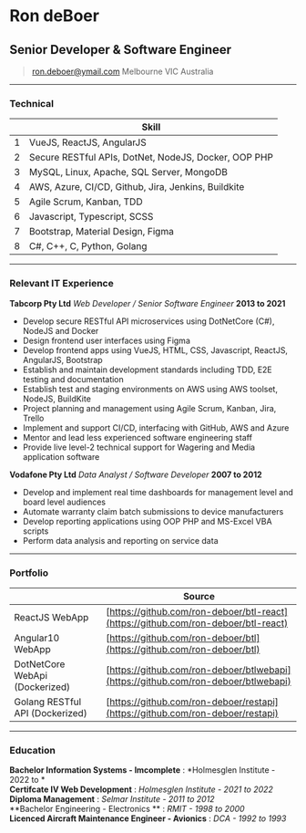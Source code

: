 # Ron deBoer
## Senior Developer & Software Engineer

> [ron.deboer@ymail.com](mailto:ron.deboer@ymail.com)
>      Melbourne VIC Australia

------

### Technical

|    | Skill                                                       |
|----|-------------------------------------------------------------|
| 1  | VueJS, ReactJS, AngularJS                                   |
| 2  | Secure RESTful APIs, DotNet, NodeJS, Docker, OOP PHP        |
| 3  | MySQL, Linux, Apache, SQL Server, MongoDB                   |
| 4  | AWS, Azure, CI/CD, Github, Jira, Jenkins, Buildkite         |
| 5  | Agile Scrum, Kanban, TDD                                    |
| 6  | Javascript, Typescript, SCSS                                |
| 7  | Bootstrap, Material Design, Figma                           |
| 8  | C#, C++, C, Python, Golang                                  |

------
<div style="page-break-after: always"></div>

### Relevant IT Experience

**Tabcorp Pty Ltd** *Web Developer / Senior Software Engineer* __2013 to 2021__ 
  - Develop secure RESTful API microservices using DotNetCore (C#), NodeJS and Docker 
  - Design frontend user interfaces using Figma 
  - Develop frontend apps using VueJS, HTML, CSS, Javascript, ReactJS, AngularJS, Bootstrap 
  - Establish and maintain development standards including TDD, E2E testing and documentation 
  - Establish test and staging environments on AWS using AWS toolset, NodeJS, BuildKite 
  - Project planning and management using Agile Scrum, Kanban, Jira, Trello
  - Implement and support CI/CD, interfacing with GitHub, AWS and Azure 
  - Mentor and lead less experienced software engineering staff 
  - Provide live level-2 technical support for Wagering and Media application software
	
**Vodafone Pty Ltd** *Data Analyst / Software Developer* __2007 to 2012__ 
  - Develop and implement real time dashboards for management level and board level audiences 
  - Automate warranty claim batch submissions to device manufacturers 
  - Develop reporting applications using OOP PHP and MS-Excel VBA scripts 
  - Perform data analysis and reporting on service data

------
<div style="page-break-after: always"></div>

### Portfolio

|                                 | Source                                                                                |
|---------------------------------|---------------------------------------------------------------------------------------|
| ReactJS WebApp                  | [https://github.com/ron-deboer/btl-react](https://github.com/ron-deboer/btl-react)    |
| Angular10 WebApp                | [https://github.com/ron-deboer/btl](https://github.com/ron-deboer/btl)                |
| DotNetCore WebApi (Dockerized)  | [https://github.com/ron-deboer/btlwebapi](https://github.com/ron-deboer/btlwebapi)    |
| Golang RESTful API (Dockerized) | [https://github.com/ron-deboer/restapi](https://github.com/ron-deboer/restapi)        |

------
<div style="page-break-after: always"></div>

### Education

**Bachelor Information Systems - Imcomplete** : *Holmesglen Institute - 2022 to * \
**Certifcate IV Web Development** : *Holmesglen Institute - 2021 to 2022* \
**Diploma Management** : *Selmar Institute - 2011 to 2012* \
**Bachelor Engineering - Electronics ** : *RMIT -  1998 to 2000* \
**Licenced Aircraft Maintenance Engineer - Avionics** : *DCA -  1992 to 1993* 

